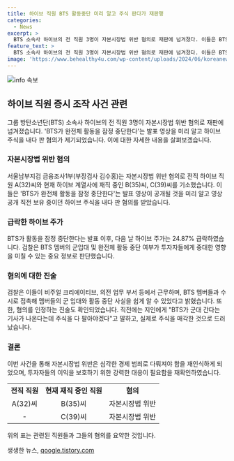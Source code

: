 ```yaml
---
title: 하이브 직원 BTS 활동중단 미리 알고 주식 판다가 재판행
categories:
  - News
excerpt: >
  BTS 소속사 하이브의 전 직원 3명이 자본시장법 위반 혐의로 재판에 넘겨졌다. 이들은 BTS의 활동 중단을 미리 알고 주식을 내다 판 혐의를 받으며, 약 2억3300만원에 달하는 손실을 회피한 것으로 조사됐다. 검찰은 이들이 BTS 멤버들의 군입대와 활동 중단 사실을 쉽게 알 수 있었던 업무 특성을 고려하며, 주식 매각과 관련된 의문의 소리도 확인하고 있다. (출처: 연합뉴스)
feature_text: >
  BTS 소속사 하이브의 전 직원 3명이 자본시장법 위반 혐의로 재판에 넘겨졌다. 이들은 BTS의 활동 중단을 미리 알고 주식을 내다 판 혐의를 받으며, 약 2억3300만원에 달하는 손실을 회피한 것으로 조사됐다. 검찰은 이들이 BTS 멤버들의 군입대와 활동 중단 사실을 쉽게 알 수 있었던 업무 특성을 고려하며, 주식 매각과 관련된 의문의 소리도 확인하고 있다. (출처: 연합뉴스)
image: 'https://www.behealthy4u.com/wp-content/uploads/2024/06/koreanews.jpg'
---
```


<p><img src="https://www.behealthy4u.com/wp-content/uploads/2024/06/koreanews.jpg" alt="info 속보" /></p>

<h2 data-ke-size="size26">하이브 직원 증시 조작 사건 관련</h2>

<p data-ke-size="size16">그룹 방탄소년단(BTS) 소속사 하이브의 전 직원 3명이 자본시장법 위반 혐의로 재판에 넘겨졌습니다. 'BTS가 완전체 활동을 잠정 중단한다'는 발표 영상을 미리 알고 하이브 주식을 내다 판 혐의가 제기되었습니다. 이에 대한 자세한 내용을 살펴보겠습니다.</p>

<h3>자본시장법 위반 혐의</h3>

<p data-ke-size="size16">서울남부지검 금융조사1부(부장검사 김수홍)는 자본시장법 위반 혐의로 전직 하이브 직원 A(32)씨와 현재 하이브 계열사에 재직 중인 B(35)씨, C(39)씨를 기소했습니다. 이들은 'BTS가 완전체 활동을 잠정 중단한다'는 발표 영상이 공개될 것을 미리 알고 영상 공개 직전 보유 중이던 하이브 주식을 내다 판 혐의를 받았습니다.</p>

<h3>급락한 하이브 주가</h3>

<p data-ke-size="size16">BTS가 활동을 잠정 중단한다는 발표 이후, 다음 날 하이브 주가는 24.87% 급락하였습니다. 검찰은 BTS 멤버의 군입대 및 완전체 활동 중단 여부가 투자자들에게 중대한 영향을 미칠 수 있는 중요 정보로 판단했습니다.</p>

<h3>혐의에 대한 진술</h3>

<p data-ke-size="size16">검찰은 이들이 비주얼 크리에이티브, 의전 업무 부서 등에서 근무하며, BTS 멤버들과 수시로 접촉해 멤버들의 군 입대와 활동 중단 사실을 쉽게 알 수 있었다고 밝혔습니다. 또한, 혐의를 인정하는 진술도 확인되었습니다. 직전에는 지인에게 "BTS가 군대 간다는 기사가 나온다는데 주식을 다 팔아야겠다"고 말하고, 실제로 주식을 매각한 것으로 드러났습니다.</p>

<h3>결론</h3>

<p data-ke-size="size16">이번 사건을 통해 자본시장법 위반은 심각한 경제 범죄로 다뤄져야 함을 재인식하게 되었으며, 투자자들의 이익을 보호하기 위한 강력한 대응이 필요함을 재확인하였습니다.</p>

<table>
  <tr>
    <td style="text-align: center; height: 17px;"><b>전직 직원</b></td>
    <td style="text-align: center; height: 17px;"><b>현재 재직 중인 직원</b></td>
    <td style="text-align: center; height: 17px;"><b>혐의</b></td>
  </tr>
  <tr>
    <td style="text-align: center; height: 17px;">A(32)씨</td>
    <td style="text-align: center; height: 17px;">B(35)씨</td>
    <td style="text-align: center; height: 17px;">자본시장법 위반</td>
  </tr>
  <tr>
    <td style="text-align: center; height: 17px;">-</td>
    <td style="text-align: center; height: 17px;">C(39)씨</td>
    <td style="text-align: center; height: 17px;">자본시장법 위반</td>
  </tr>
</table>

<p data-ke-size="size16">위의 표는 관련된 직원들과 그들의 혐의를 요약한 것입니다.</p>
생생한 뉴스, <a href="https://qoogle.tistory.com" rel="dofollow">qoogle.tistory.com</a>


